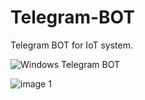 # Telegram-BOT
Telegram BOT for IoT system.


![Windows Telegram BOT](https://user-images.githubusercontent.com/61146340/149678843-35faabb1-f284-47ae-b09f-67c93d041873.png)

![image 1](https://user-images.githubusercontent.com/61146340/149679126-2f238097-7a17-478a-845b-93702f702113.png)
